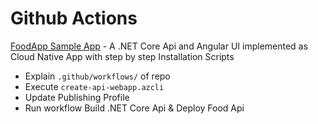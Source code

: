 # Github Actions

[FoodApp Sample App](https://github.com/ARambazamba/FoodApp) - A .NET Core Api and Angular UI implemented as Cloud Native App with step by step Installation Scripts

- Explain `.github/workflows/` of repo
- Execute `create-api-webapp.azcli`
- Update Publishing Profile
- Run workflow Build .NET Core Api & Deploy Food Api
